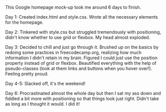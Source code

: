 This Google homepage mock-up took me around 6 days to finish. 

Day 1: Created index.html and style.css. Wrote all the necessary elements for the homepage.

Day 2: Tinkered with style.css but struggled tremendously with positioning, didn't know whether to use grid or flexbox. My head almost exploded.

Day 3: Decided to chill and just go through it. Brushed up on the basics by redoing some practices in freecodecamp.org, realizing how much information I didn't retain in my brain. Figured I could just use the position property instead of grid or flexbox. Beautified everything with the help of pseudo-classes (look at them links and buttons when you hover over!). Feeling pretty proud.

Day 4-5: Slacked off, it's the weekend!

Day 6: Procrastinated almost the whole day but then I sat my ass down and fiddled a bit more with positioning so that things look just right. Didn't take as long as I thought it would. I did it!
